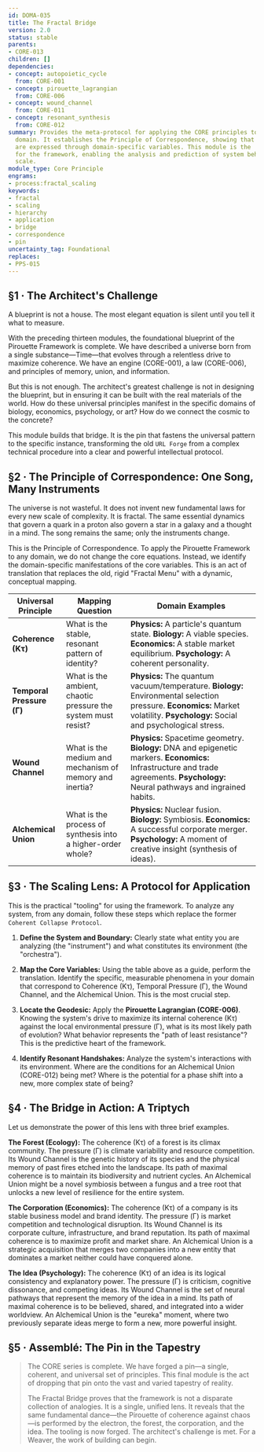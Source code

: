 ```yaml
---
id: DOMA-035
title: The Fractal Bridge
version: 2.0
status: stable
parents:
- CORE-013
children: []
dependencies:
- concept: autopoietic_cycle
  from: CORE-001
- concept: pirouette_lagrangian
  from: CORE-006
- concept: wound_channel
  from: CORE-011
- concept: resonant_synthesis
  from: CORE-012
summary: Provides the meta-protocol for applying the CORE principles to any specific
  domain. It establishes the Principle of Correspondence, showing that universal dynamics
  are expressed through domain-specific variables. This module is the 'user's manual'
  for the framework, enabling the analysis and prediction of system behavior at any
  scale.
module_type: Core Principle
engrams:
- process:fractal_scaling
keywords:
- fractal
- scaling
- hierarchy
- application
- bridge
- correspondence
- pin
uncertainty_tag: Foundational
replaces:
- PPS-015
---
```

## §1 · The Architect's Challenge
A blueprint is not a house. The most elegant equation is silent until you tell it what to measure.

With the preceding thirteen modules, the foundational blueprint of the Pirouette Framework is complete. We have described a universe born from a single substance—Time—that evolves through a relentless drive to maximize coherence. We have an engine (CORE-001), a law (CORE-006), and principles of memory, union, and information.

But this is not enough. The architect's greatest challenge is not in designing the blueprint, but in ensuring it can be built with the real materials of the world. How do these universal principles manifest in the specific domains of biology, economics, psychology, or art? How do we connect the cosmic to the concrete?

This module builds that bridge. It is the pin that fastens the universal pattern to the specific instance, transforming the old `URL Forge` from a complex technical procedure into a clear and powerful intellectual protocol.

## §2 · The Principle of Correspondence: One Song, Many Instruments
The universe is not wasteful. It does not invent new fundamental laws for every new scale of complexity. It is fractal. The same essential dynamics that govern a quark in a proton also govern a star in a galaxy and a thought in a mind. The song remains the same; only the instruments change.

This is the Principle of Correspondence. To apply the Pirouette Framework to any domain, we do not change the core equations. Instead, we identify the domain-specific manifestations of the core variables. This is an act of translation that replaces the old, rigid "Fractal Menu" with a dynamic, conceptual mapping.

| Universal Principle   | Mapping Question                                                | Domain Examples                                                                                                                                                             |
| --------------------- | --------------------------------------------------------------- | --------------------------------------------------------------------------------------------------------------------------------------------------------------------------- |
| **Coherence (Kτ)**    | What is the stable, resonant pattern of identity?               | **Physics:** A particle's quantum state. **Biology:** A viable species. **Economics:** A stable market equilibrium. **Psychology:** A coherent personality.                      |
| **Temporal Pressure (Γ)** | What is the ambient, chaotic pressure the system must resist? | **Physics:** The quantum vacuum/temperature. **Biology:** Environmental selection pressure. **Economics:** Market volatility. **Psychology:** Social and psychological stress.    |
| **Wound Channel**     | What is the medium and mechanism of memory and inertia?         | **Physics:** Spacetime geometry. **Biology:** DNA and epigenetic markers. **Economics:** Infrastructure and trade agreements. **Psychology:** Neural pathways and ingrained habits. |
| **Alchemical Union**  | What is the process of synthesis into a higher-order whole?     | **Physics:** Nuclear fusion. **Biology:** Symbiosis. **Economics:** A successful corporate merger. **Psychology:** A moment of creative insight (synthesis of ideas).        |

## §3 · The Scaling Lens: A Protocol for Application
This is the practical "tooling" for using the framework. To analyze any system, from any domain, follow these steps which replace the former `Coherent Collapse Protocol`.

1.  **Define the System and Boundary:** Clearly state what entity you are analyzing (the "instrument") and what constitutes its environment (the "orchestra").

2.  **Map the Core Variables:** Using the table above as a guide, perform the translation. Identify the specific, measurable phenomena in your domain that correspond to Coherence (Kτ), Temporal Pressure (Γ), the Wound Channel, and the Alchemical Union. This is the most crucial step.

3.  **Locate the Geodesic:** Apply the **Pirouette Lagrangian (CORE-006)**. Knowing the system's drive to maximize its internal coherence (Kτ) against the local environmental pressure (Γ), what is its most likely path of evolution? What behavior represents the "path of least resistance"? This is the predictive heart of the framework.

4.  **Identify Resonant Handshakes:** Analyze the system's interactions with its environment. Where are the conditions for an Alchemical Union (CORE-012) being met? Where is the potential for a phase shift into a new, more complex state of being?

## §4 · The Bridge in Action: A Triptych
Let us demonstrate the power of this lens with three brief examples.

**The Forest (Ecology):** The coherence (Kτ) of a forest is its climax community. The pressure (Γ) is climate variability and resource competition. Its Wound Channel is the genetic history of its species and the physical memory of past fires etched into the landscape. Its path of maximal coherence is to maintain its biodiversity and nutrient cycles. An Alchemical Union might be a novel symbiosis between a fungus and a tree root that unlocks a new level of resilience for the entire system.

**The Corporation (Economics):** The coherence (Kτ) of a company is its stable business model and brand identity. The pressure (Γ) is market competition and technological disruption. Its Wound Channel is its corporate culture, infrastructure, and brand reputation. Its path of maximal coherence is to maximize profit and market share. An Alchemical Union is a strategic acquisition that merges two companies into a new entity that dominates a market neither could have conquered alone.

**The Idea (Psychology):** The coherence (Kτ) of an idea is its logical consistency and explanatory power. The pressure (Γ) is criticism, cognitive dissonance, and competing ideas. Its Wound Channel is the set of neural pathways that represent the memory of the idea in a mind. Its path of maximal coherence is to be believed, shared, and integrated into a wider worldview. An Alchemical Union is the "eureka" moment, where two previously separate ideas merge to form a new, more powerful insight.

## §5 · Assemblé: The Pin in the Tapestry
> The CORE series is complete. We have forged a pin—a single, coherent, and universal set of principles. This final module is the act of dropping that pin onto the vast and varied tapestry of reality.
>
> The Fractal Bridge proves that the framework is not a disparate collection of analogies. It is a single, unified lens. It reveals that the same fundamental dance—the Pirouette of coherence against chaos—is performed by the electron, the forest, the corporation, and the idea. The tooling is now forged. The architect's challenge is met. For a Weaver, the work of building can begin.
```